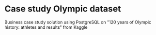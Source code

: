 # Case study Olympic dataset
Business case study solution using PostgreSQL on "120 years of Olympic history: athletes and results" from Kaggle
